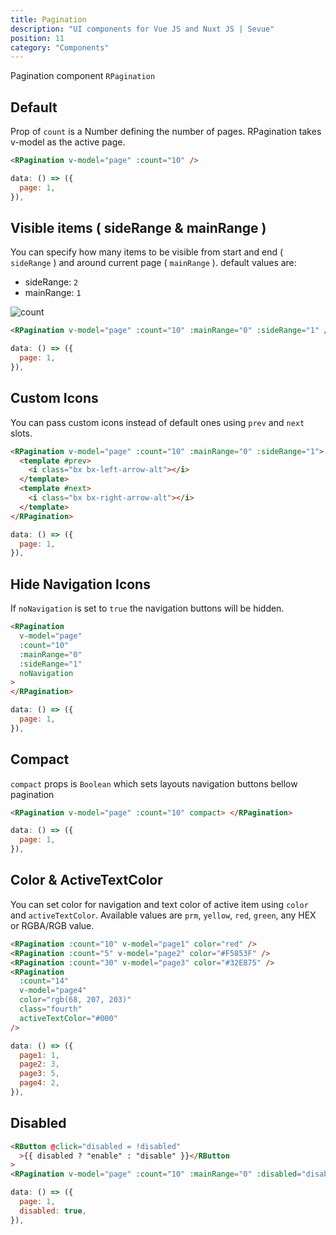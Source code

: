```yaml
---
title: Pagination
description: "UI components for Vue JS and Nuxt JS | Sevue"
position: 11
category: "Components"
---
```


Pagination component `RPagination`

## Default

Prop of `count` is a Number defining the number of pages. RPagination takes v-model as the active page.

<demo>
<template #demo>
<pagination-default></pagination-default>
</template>
<code-group>
<code-block label="Template" active>

```html
<RPagination v-model="page" :count="10" />
```

</code-block>
<code-block label="JavaScript" active>

```js
data: () => ({
  page: 1,
}),
```

</code-block>
</code-group>
</demo>

## Visible items ( sideRange & mainRange )

You can specify how many items to be visible from start and end ( `sideRange` ) and around current page ( `mainRange` ).
default values are:

- sideRange: `2`
- mainRange: `1`

![count](pagination-count.png)

<demo>
<template #demo>
<pagination-range></pagination-range>
</template>
<code-group>
<code-block label="Template" active>

```html
<RPagination v-model="page" :count="10" :mainRange="0" :sideRange="1" />
```

</code-block>
<code-block label="JavaScript">

```js
data: () => ({
  page: 1,
}),
```

</code-block>
</code-group>
</demo>

## Custom Icons

You can pass custom icons instead of default ones using `prev` and `next` slots.

<demo>
<template #demo>
<pagination-icon></pagination-icon>
</template>
<code-group>
<code-block label="Template" active>

```html
<RPagination v-model="page" :count="10" :mainRange="0" :sideRange="1">
  <template #prev>
    <i class="bx bx-left-arrow-alt"></i>
  </template>
  <template #next>
    <i class="bx bx-right-arrow-alt"></i>
  </template>
</RPagination>
```

</code-block>
<code-block label="JavaScript">

```js
data: () => ({
  page: 1,
}),
```

</code-block>
</code-group>
</demo>

## Hide Navigation Icons

If `noNavigation` is set to `true` the navigation buttons will be hidden.

<demo>
<template #demo>
<pagination-no-navigation />
</template>
<code-group>
<code-block label="Template" active>

```html
<RPagination
  v-model="page"
  :count="10"
  :mainRange="0"
  :sideRange="1"
  noNavigation
>
</RPagination>
```

</code-block>
<code-block label="JavaScript">

```js
data: () => ({
  page: 1,
}),
```

</code-block>
</code-group>
</demo>

## Compact

`compact` props is `Boolean` which sets layouts navigation buttons bellow pagination

<demo>
<template #demo>
<pagination-compact />
</template>
<code-group>
<code-block label="Template" active>

```html
<RPagination v-model="page" :count="10" compact> </RPagination>
```

</code-block>
<code-block label="JavaScript">

```js
data: () => ({
  page: 1,
}),
```

</code-block>
</code-group>
</demo>

## Color & ActiveTextColor

You can set color for navigation and text color of active item using `color` and `activeTextColor`.
Available values are `prm`, `yellow`, `red`, `green`, any HEX or RGBA/RGB value.

<demo>
<template #demo>
<pagination-color />
</template>
<code-group>
<code-block label="Template" active>

```html
<RPagination :count="10" v-model="page1" color="red" />
<RPagination :count="5" v-model="page2" color="#F5853F" />
<RPagination :count="30" v-model="page3" color="#32E875" />
<RPagination
  :count="14"
  v-model="page4"
  color="rgb(68, 207, 203)"
  class="fourth"
  activeTextColor="#000"
/>
```

</code-block>
<code-block label="JavaScript">

```js
data: () => ({
  page1: 1,
  page2: 3,
  page3: 5,
  page4: 2,
}),
```

</code-block>
</code-group>
</demo>

## Disabled

<demo>
<template #demo>
<pagination-disabled />
</template>
<code-group>
<code-block label="Template" active>

```html
<RButton @click="disabled = !disabled"
  >{{ disabled ? "enable" : "disable" }}</RButton
>
<RPagination v-model="page" :count="10" :mainRange="0" :disabled="disabled" />
```

</code-block>
<code-block label="JavaScript">

```js
data: () => ({
  page: 1,
  disabled: true,
}),
```

</code-block>
</code-group>
</demo>
